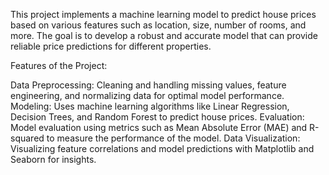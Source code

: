 This project implements a machine learning model to predict house prices based on various features such as location, size, number of rooms, and more. The goal is to develop a robust and accurate model that can provide reliable price predictions for different properties.

Features of the Project:

Data Preprocessing:     Cleaning and handling missing values, feature engineering, and normalizing data for optimal model performance.
Modeling:     Uses machine learning algorithms like Linear Regression, Decision Trees, and Random Forest to predict house prices.
Evaluation:     Model evaluation using metrics such as Mean Absolute Error (MAE) and R-squared to measure the performance of the model.
Data Visualization:     Visualizing feature correlations and model predictions with Matplotlib and Seaborn for insights.
